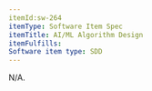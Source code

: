```yaml
---
itemId:sw-264
itemType: Software Item Spec
itemTitle: AI/ML Algorithm Design 
itemFulfills: 
Software item type: SDD
---
```

N/A. 
 